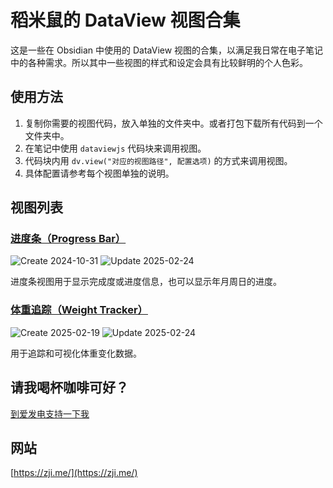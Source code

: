 # 稻米鼠的 DataView 视图合集

这是一些在 Obsidian 中使用的 DataView 视图的合集，以满足我日常在电子笔记中的各种需求。所以其中一些视图的样式和设定会具有比较鲜明的个人色彩。

## 使用方法

1. 复制你需要的视图代码，放入单独的文件夹中。或者打包下载所有代码到一个文件夹中。
2. 在笔记中使用 `dataviewjs` 代码块来调用视图。
3. 代码块内用 `dv.view("对应的视图路径", 配置选项)` 的方式来调用视图。
4. 具体配置请参考每个视图单独的说明。

## 视图列表

### [进度条（Progress Bar）](./Progress%20Bar/README.md)

![Create 2024-10-31](https://img.shields.io/badge/Create-2024--10--31-orange?style=flat-square&scale=1.5)
![Update 2025-02-24](https://img.shields.io/badge/Update-2025--02--24-blue?style=flat-square&scale=1.5) 

进度条视图用于显示完成度或进度信息，也可以显示年月周日的进度。

### [体重追踪（Weight Tracker）](./Weight%20Tracker/README.md)

![Create 2025-02-19](https://img.shields.io/badge/Create-2025--02--19-orange?style=flat-square&scale=1.5)
![Update 2025-02-24](https://img.shields.io/badge/Update-2025--02--24-blue?style=flat-square&scale=1.5) 

用于追踪和可视化体重变化数据。

## 请我喝杯咖啡可好？

[到爱发电支持一下我](https://afdian.com/a/daomishu)

## 网站

[https://zji.me/](https://zji.me/)